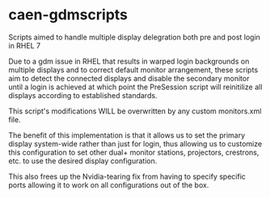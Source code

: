 # caen-gdmscripts
Scripts aimed to handle multiple display delegration both pre and post login in RHEL 7

Due to a gdm issue in RHEL that results in warped login backgrounds on multiple displays and to correct default monitor arrangement, these scripts aim to detect the connected displays and disable the secondary monitor until a login is achieved at which point the PreSession script will reinitilize all displays according to established standards. 

This script's modifications WILL be overwritten by any custom monitors.xml file.

The benefit of this implementation is that it allows us to set the primary display system-wide rather than just for login, thus allowing us to customize this configuration to set other dual+ monitor stations, projectors, crestrons, etc. to use the desired display configuration. 

This also frees up the Nvidia-tearing fix from having to specify specific ports allowing it to work on all configurations out of the box.

